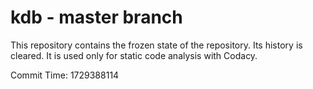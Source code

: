 # kdb - master branch

This repository contains the frozen state of the repository.
Its history is cleared. It is used only for static code
analysis with Codacy.

Commit Time: 1729388114